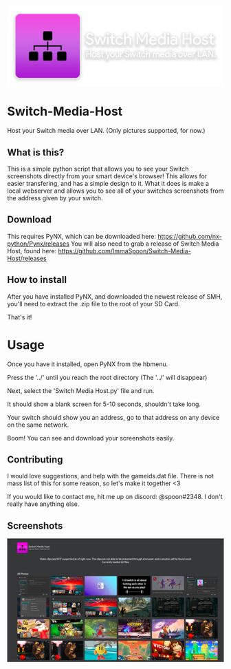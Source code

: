![Logo](Nintendo/resources/logo.png?raw=true)
# Switch-Media-Host
Host your Switch media over LAN. (Only pictures supported, for now.)

## What is this?
This is a simple python script that allows you to see your Switch screenshots directly from your smart device's browser! This allows for easier transfering, and has a simple design to it. What it does is make a local webserver and allows you to see all of your switches screenshots from the address given by your switch.

## Download
This requires PyNX, which can be downloaded here:
https://github.com/nx-python/Pynx/releases
You will also need to grab a release of Switch Media Host, found here:
https://github.com/ImmaSpoon/Switch-Media-Host/releases

## How to install
After you have installed PyNX, and downloaded the newest release of SMH, you'll need to extract the .zip file to the root of your SD Card.

That's it!

# Usage
Once you have it installed, open PyNX from the hbmenu.

Press the '../' until you reach the root directory (The '../' will disappear)

Next, select the 'Switch Media Host.py' file and run.

It should show a blank screen for 5-10 seconds, shouldn't take long.

Your switch should show you an address, go to that address on any device on the same network.

Boom! You can see and download your screenshots easily.

## Contributing
I would love suggestions, and help with the gameids.dat file. There is not mass list of this for some reason, so let's make it together <3

If you would like to contact me, hit me up on discord: @spoon#2348. I don't really have anything else.

## Screenshots
![Screenshot](Nintendo/resources/screenshot.png?raw=true)
